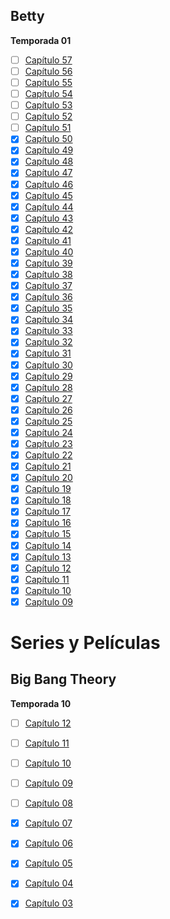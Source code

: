 ## Betty

**Temporada 01**
- [ ] [Capítulo 57]()
- [ ] [Capítulo 56]()
- [ ] [Capítulo 55]()
- [ ] [Capítulo 54](https://drive.google.com/file/d/1DlOQN-cRVzVoVDcId-zaUyoJbI4pmp6c/preview)
- [ ] [Capítulo 53](https://drive.google.com/file/d/1rc7l7IykWBMBjs1AdycClybWYg8DoIai/preview)
- [ ] [Capítulo 52](https://drive.google.com/file/d/1_oRBxdkpVMumC5j_eTUuBQo2oB63daKL/preview)
- [ ] [Capítulo 51](https://drive.google.com/file/d/1x2q9Gso41HgeBXhy2SFEDY3FVKcQLjFN/preview)
- [x] [Capítulo 50](https://drive.google.com/file/d/1K8tVg7pLdY2ZAHFDGqug3lyP9lHEQ_cw/preview)
- [x] [Capítulo 49](https://drive.google.com/file/d/13vjq1jdBHEntUurmNA70IEWQxfZ4Hs-i/preview)
- [x] [Capítulo 48](https://drive.google.com/file/d/1LtToqOwG1QplcqzTr9T4OjJmFH-WgCua/preview)
- [x] [Capítulo 47](https://drive.google.com/file/d/1Zj4Pka8WzXiFeYPROwBLWooYV44gY2nU/preview)
- [x] [Capítulo 46](https://drive.google.com/file/d/1sV6ZJwOUxUmmMGkgAxDoeb6qoQpueXlf/preview)
- [x] [Capítulo 45](https://drive.google.com/file/d/1VYdJvkACK8zvt_D03R5f71DEvEn3cj-6/preview)
- [x] [Capítulo 44](https://drive.google.com/file/d/1Bp1wiukw4EocPF7MMTe-TeQYOhu1z0uE/preview)
- [x] [Capítulo 43](https://drive.google.com/file/d/1LK4yV5lF02jxoXaT0LH_CqvRS4aEmS00/preview)
- [x] [Capítulo 42](https://drive.google.com/file/d/195SXI4YrWfNXmF8vfyfo2cEFBB1YKYj5/preview)
- [x] [Capítulo 41](https://drive.google.com/file/d/1RkShlvwULsMykgaPLe_tpxzkuM-mxl2Z/preview)
- [x] [Capítulo 40](https://drive.google.com/file/d/1lVtUVO_dHhCGev-eKeAK4ZuFwYChBwkS/preview)
- [x] [Capítulo 39](https://drive.google.com/file/d/102wtLyfAaNjcDFv9-iXNBTd5uy9Y8ROr/preview)
- [x] [Capítulo 38](https://drive.google.com/file/d/1tmabKrKIPuzS2pqCQpTN-XxEuHtLf3BZ/preview)
- [x] [Capítulo 37](https://drive.google.com/file/d/1r3DRbR_KjFqlnbQ3X2KD6g-FZr3T1Ykn/preview)
- [x] [Capítulo 36](https://drive.google.com/file/d/1jMrrPN9zbwVEYwXcyaPIqV8KtDk1ELS2/preview)
- [x] [Capítulo 35](https://drive.google.com/file/d/1HEMEkQEerVD-q8QCmaDVt8ghkTFXPu0P/preview)
- [x] [Capítulo 34](https://drive.google.com/file/d/1WhMKN2gKrgP6An_5UyoNDnVUVP16p61w/preview)
- [x] [Capítulo 33](https://drive.google.com/file/d/16dfPcONm5ikzyAVuUY1hbMraR_k520o0/preview)
- [x] [Capítulo 32](https://drive.google.com/file/d/1oI4ICp2_0MRryYQgFNbneDWTVKqhMAKn/preview)
- [x] [Capítulo 31](https://drive.google.com/file/d/1O8rUAsbJzaSOmAzpt4M33rnvjmgpIFnW/preview)
- [x] [Capítulo 30](https://drive.google.com/file/d/1A_7hmPZ2wuBa54BLZxryw4jdS34XWsoF/preview)
- [x] [Capítulo 29](https://drive.google.com/file/d/1h_vtRvX7Ewwh1IAeieJqeN1Dpfa2FQI_/preview)
- [x] [Capítulo 28](https://drive.google.com/file/d/1yZ44mI3G8wDzRVpR4KOlr067cDC3H8Iz/preview)
- [x] [Capítulo 27](https://drive.google.com/file/d/1BtTg_eFx5db-6YaxcollpVvNZ8ceguiK/preview)
- [x] [Capítulo 26](https://drive.google.com/file/d/1i6iH4aEpXf3ECTgbSi1zxKVRuQA08Zz8/preview)
- [x] [Capítulo 25](https://drive.google.com/file/d/10wMX-HdnTlNcbhEnnRo5_0SVPEso998Y/preview)
- [x] [Capítulo 24](https://drive.google.com/file/d/10T3Xl4I14SFFiermzYZfwEto17FIOkr_/preview)
- [x] [Capítulo 23](https://drive.google.com/file/d/1tzr_Q8HXbDvmoSYr0jHEnobw3Xqwi-eB/preview)
- [x] [Capítulo 22](https://drive.google.com/file/d/1AuNyjf52AuttIcZxYtNaoahQGRqdlj25/preview)
- [x] [Capítulo 21](https://drive.google.com/file/d/1_JTU4ohgrK_m4xVctBZSGIW5EwwLDsHX/preview)
- [x] [Capítulo 20](https://drive.google.com/file/d/1tcxs8YNDrmqCywYX8oq20not9tvI5ahg/preview)
- [x] [Capítulo 19](https://drive.google.com/file/d/1hSe1Zf5OzB4pTiNQfSMGiNBs8VgESZzQ/preview)
- [x] [Capítulo 18](https://drive.google.com/file/d/1mFszW0A5FmwASGpQqnnPUxEGS6wtbmI9/preview)
- [x] [Capítulo 17](https://drive.google.com/file/d/1VCxI4pymRvHA-Hv1L2SEvDPZsQiQ3_WP/preview)
- [x] [Capítulo 16](https://drive.google.com/file/d/19uCO2anZZGK1rY5Cbvoc21CRt7moee4n/preview)
- [x] [Capítulo 15](https://drive.google.com/file/d/1Giu4_qOjmxGzTHVv2EYheSTbZiLTL8oO/preview)
- [x] [Capítulo 14](https://drive.google.com/file/d/1OKoGboKXYva2emn2O5ntqGkioI8lEM2w/preview)
- [x] [Capítulo 13](https://drive.google.com/file/d/1B5yMzhdgVFdnJIh0rH7taCBm_RSF-Cj2/preview)
- [x] [Capítulo 12](https://drive.google.com/file/d/1AafPjK3xX79KCKn1tDazNuEkCQQVmwib/preview)
- [x] [Capítulo 11](https://drive.google.com/file/d/1gBZblWk3xGCXGcbf50awyEUc0_-gWojl/preview)
- [x] [Capítulo 10](https://drive.google.com/file/d/1D6ROwOk1wkNr4Hlq_jvO8joC81utW6nk/preview)
- [x] [Capítulo 09](https://drive.google.com/file/d/1761Hxm_c4_OKg3s3hNYlYNeq2q-C12-X/preview)

# Series y Películas
## Big Bang Theory

**Temporada 10**
- [ ] [Capítulo 12]()
- [ ] [Capítulo 11](https://mega.nz/embed/O7wRDC4T#kOGUOGnrmA_tnzcaMU_It2muTTov-1RLJD1nCtrnphw)
- [ ] [Capítulo 10](https://mega.nz/embed/OjIinDRL#IK2Avaf3lhIpwZX8k2z3v6pIQadmmzkLttsYT2u_6NY)
- [ ] [Capítulo 09](https://mega.nz/embed/76BEnboa#BZOKBuqMj6K--JiD32NLOL__ktNOfTFurP7qLFxl3LM)
- [ ] [Capítulo 08](https://mega.nz/embed/DmYVDJAQ#wWA82ybYWSvIrN0UoC2ElO7Xx8w2ynpgWBCQjlKeik0)
- [x] [Capítulo 07](https://mega.nz/embed/D7B1gJgR#xB6JGG38pgbLtZ-PMWUbeQL6jJmRGjv0snU4EweBgIw)
- [x] [Capítulo 06](https://mega.nz/embed/quJ0xLLR#s3ewoF_0IXWzUXFp2rEHAY_IS8KLZwwwXsnLQfv4sAU)
- [x] [Capítulo 05](https://mega.nz/embed/6uA1wBjK#Og8pKfS4188igLFwU4BDetE3TQ1_xTDcPl4J7LuAmII)
- [x] [Capítulo 04](https://mega.nz/embed/TmhEhICD#A8AkocA5raLkIzGQLRR9kaLb3Xjvzk6UKYHruWg573I)
- [x] [Capítulo 03](https://mega.nz/embed/KrxVAL4I#BzdYnhfyxe-ckkKY9zJ3lPzHw8CRFu6DiFYwx09qYg0)




